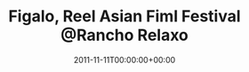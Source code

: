 ---
templateKey: event
guid: 08967eb8-6eab-11ea-99c5-002590d1d1b0
date: 2011-11-11T00:00:00+00:00
eventTime: 'none'
title: 'Figalo, Reel Asian Fiml Festival @Rancho Relaxo'
artist: Figalo
city: Toronto
venue: Reel Asian Fiml Festival @Rancho Relaxo
group: PPF House
guests: John Poon, Tim Shia, Tien Yeung, Lillian Chan, Shan Vincent De Paul
---